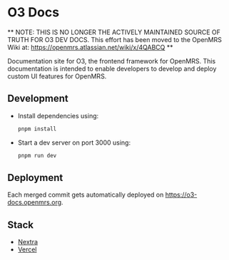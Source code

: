 # O3 Docs

** NOTE: THIS IS NO LONGER THE ACTIVELY MAINTAINED SOURCE OF TRUTH FOR O3 DEV DOCS. This effort has been moved to the OpenMRS Wiki at: https://openmrs.atlassian.net/wiki/x/4QABCQ **

Documentation site for O3, the frontend framework for OpenMRS. This documentation is intended to enable developers to develop and deploy custom UI features for OpenMRS.

## Development

- Install dependencies using:

  ```bash
  pnpm install
  ```

- Start a dev server on port 3000 using:

  ```bash
  pnpm run dev
  ```

## Deployment

Each merged commit gets automatically deployed on https://o3-docs.openmrs.org.

## Stack

- [Nextra](https://n.extra.site/)
- [Vercel](https://vercel.com)
